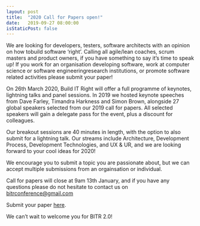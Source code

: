 ```yaml
---
layout: post
title:  "2020 Call for Papers open!"
date:   2019-09-27 08:00:00
isStaticPost: false
---
```

We are looking for developers, testers, software architects with an opinion on how tobuild software ‘right’.  Calling all agile/lean coaches, scrum masters and product owners, if you have something to say it’s time to speak up! If you work for an organisation developing software, work at computer science or software engineeringresearch institutions, or promote software related activities please submit your paper!

On 26th March 2020, Build IT Right will offer a full programme of keynotes, lightning talks and panel sessions. In 2019 we hosted keynote speeches from Dave Farley, Timandra Harkness and Simon Brown, alongside 27 global speakers selected from our 2019 call for papers. All selected speakers will gain a delegate pass for the event, plus a discount for colleagues.

Our breakout sessions are 40 minutes in length, with the option to also submit for a lightning talk. Our streams include Architecture, Development Process, Development Technologies, and UX & UR, and we are looking forward to your cool ideas for 2020!

We encourage you to submit a topic you are passionate about, but we can accept multiple submissions from an orgainsation or individual.

Call for papers will close at 9am 13th January, and if you have any questions please do not hesitate to contact us on [bitrconference@gmail.com](mailto:bitrconference@gmail.com)

Submit your paper <a href="https://www.cognitoforms.com/BeaconHouseEvents/BuildITRight2020CallForPapers" target="_blank">here</a>.

We can’t wait to welcome you for BITR 2.0!